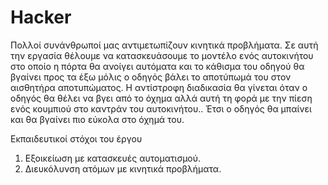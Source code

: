 # Hacker
Πολλοί συνάνθρωποί μας αντιμετωπίζουν κινητικά προβλήματα. Σε αυτή την εργασία θέλουμε να κατασκευάσουμε το μοντέλο ενός αυτοκινήτου στο οποίο η πόρτα θα ανοίγει αυτόματα και το κάθισμα του οδηγού θα βγαίνει προς τα έξω μόλις ο οδηγός βάλει το αποτύπωμά του στον αισθητήρα αποτυπώματος. Η αντίστροφη διαδικασία θα γίνεται όταν ο οδηγός θα θέλει να βγει από το όχημα αλλά αυτή τη φορά με την πίεση ενός κουμπιού στο καντράν του αυτοκινήτου.. Έτσι ο οδηγός θα μπαίνει και θα βγαίνει πιο εύκολα στο όχημά του.

Εκπαιδευτικοί στόχοι του έργου 
1) Εξοικείωση με κατασκευές αυτοματισμού.
2) Διευκόλυνση ατόμων με κινητικά προβλήματα.
